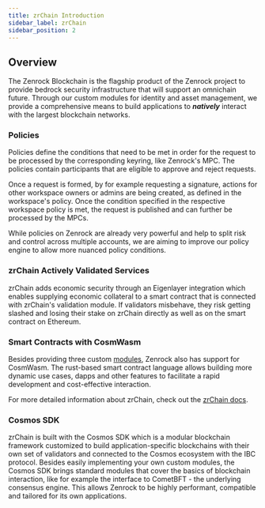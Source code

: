 ```yaml
---
title: zrChain Introduction
sidebar_label: zrChain
sidebar_position: 2
---
```


## Overview

The Zenrock Blockchain is the flagship product of the Zenrock project to provide bedrock security infrastructure that will support an omnichain future. Through our custom modules for identity and asset management, we provide a comprehensive means to build applications to **_natively_** interact with the largest blockchain networks.

### Policies

Policies define the conditions that need to be met in order for the request to be processed by the corresponding keyring, like Zenrock's MPC. The policies contain participants that are eligible to approve and reject requests.

Once a request is formed, by for example requesting a signature, actions for other workspace owners or admins are being created, as defined in the workspace's policy. Once the condition specified in the respective workspace policy is met, the request is published and can further be processed by the MPCs.

While policies on Zenrock are already very powerful and help to split risk and control across multiple accounts, we are aiming to improve our policy engine to allow more nuanced policy conditions. 

### zrChain Actively Validated Services

zrChain adds economic security through an Eigenlayer integration which enables supplying economic collateral to a smart contract that is connected with zrChain's validation module. If validators misbehave, they risk getting slashed and losing their stake on zrChain directly as well as on the smart contract on Ethereum. 

### Smart Contracts with CosmWasm

Besides providing three custom [modules](../zrChain/architecture.md), Zenrock also has support for CosmWasm. The rust-based smart contract language allows building more dynamic use cases, dapps and other features to facilitate a rapid development and cost-effective interaction.

For more detailed information about zrChain, check out the [zrChain docs](../zrChain/architecture.md).

### Cosmos SDK

zrChain is built with the Cosmos SDK which is a modular blockchain framework customized to build application-specific blockchains with their own set of validators and connected to the Cosmos ecosystem with the IBC protocol. Besides easily implementing your own custom modules, the Cosmos SDK brings standard modules that cover the basics of blockchain interaction, like for example the interface to CometBFT - the underlying consensus engine. This allows Zenrock to be highly performant, compatible and tailored for its own applications.